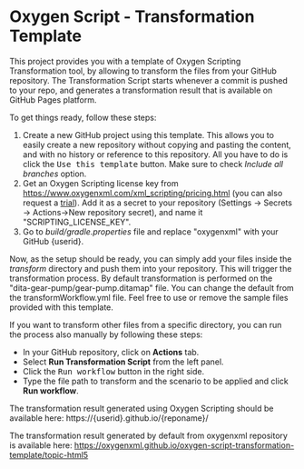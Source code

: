 # Oxygen Script - Transformation Template
This project provides you with a template of Oxygen Scripting Transformation tool, 
by allowing to transform the files from your GitHub repository. The Transformation
Script starts whenever a commit is pushed to your repo, and generates a transformation
result that is available on GitHub Pages platform.

To get things ready, follow these steps:
1. Create a new GitHub project using this template. This allows you to easily create a new repository without copying and pasting the content, and with no history or reference to this repository.
   All you have to do is click the <kbd>Use this template</kbd> button. Make sure to check <i>Include all branches</i> option.
2. Get an Oxygen Scripting license key from https://www.oxygenxml.com/xml_scripting/pricing.html (you can also request a [trial](https://www.oxygenxml.com/xml_scripting/register.html)). Add it as a secret to your repository (Settings -> Secrets -> Actions->New repository secret), and name it "SCRIPTING_LICENSE_KEY". 
3. Go to <i>build/gradle.properties</i> file and replace "oxygenxml" with your GitHub {userid}.

Now, as the setup should be ready, you can simply add your files inside the <i>transform</i> directory and push them into your repository.
This will trigger the transformation process. By default transformation is performed on the  "dita-gear-pump/gear-pump.ditamap" file. You can change the default from the transformWorkflow.yml  file. Feel free to use or remove the sample files provided with this template.

If you want to transform other files from a specific directory, you can run the process also manually by following these steps:
- In your GitHub repository, click on <b>Actions</b> tab.
- Select <b>Run Transformation Script</b> from the left panel.
- Click the <kbd>Run workflow</kbd> button in the right side.
- Type the file path to transform and the scenario to be applied and click <b>Run workflow</b>.

The transformation result generated using Oxygen Scripting should be available here:
https://{userid}.github.io/{reponame}/

The transformation result generated by default from oxygenxml repository is available here:
https://oxygenxml.github.io/oxygen-script-transformation-template/topic-html5
